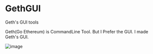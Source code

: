 # GethGUI
Geth's GUI tools

Geth(Go Ethereum) is CommandLine Tool. But I Prefer the GUI. I made Geth's GUI.

![image](https://user-images.githubusercontent.com/219586/197396810-7f4cfc9b-2383-4802-ab12-e2671d64ea52.png)
